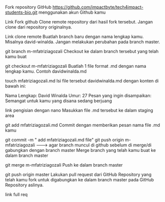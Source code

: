 Fork repository GitHub https://github.com/impactbyte/tech4impact-students-bio.git menggunakan akun Github kamu

Link Fork github
Clone remote repository dari hasil fork tersebut. Jangan clone dari repository originalnya.

Link clone remote
Buatlah branch baru dengan nama lengkap kamu. Misalnya david-winalda. Jangan melakukan perubahan pada branch master.

git branch m-mfatriziagozali
Checkout ke dalam branch tersebut yang telah kamu buat

git checkout m-mfatriziagozali
Buatlah 1 file format .md dengan nama lengkap kamu. Contoh davidwinalda.md

touch mfatriziagozali.md
Isi file tersebut davidwinalda.md dengan konten di bawah ini:

Nama Lengkap: David Winalda Umur: 27 Pesan yang ingin disampaikan: Semangat untuk kamu yang disana sedang berjuang

link pengisian dengan nano
Masukkan file .md tersebut ke dalam staging area

git add mfatriziagozali.md
Commit dengan memberikan pesan nama file .md kamu

git commit -m " add mfatriziagozali.md file"
git push origin m-mfatriziagozali ---> agar branch muncul di github sebelum di merge/di gabungkan dengan branch master
Merge branch yang telah kamu buat ke dalam branch master

git merge m-mfatriziagozali
Push ke dalam branch master

git push origin master
Lakukan pull request dari GitHub Repository yang telah kamu fork untuk digabungkan ke dalam branch master pada GitHub Repository aslinya.

link full req
